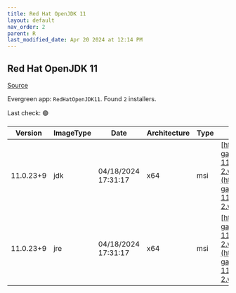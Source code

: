 ```yaml
---
title: Red Hat OpenJDK 11
layout: default
nav_order: 2
parent: R
last_modified_date: Apr 20 2024 at 12:14 PM
---
```


## Red Hat OpenJDK 11

[Source](https://developers.redhat.com/products/openjdk/overview)

Evergreen app: `RedHatOpenJDK11`. Found `2` installers.

Last check: 🟢

| Version   | ImageType | Date                | Architecture | Type | URI                                                                                                                                                                                                                                                                                          |
| --------- | --------- | ------------------- | ------------ | ---- | -------------------------------------------------------------------------------------------------------------------------------------------------------------------------------------------------------------------------------------------------------------------------------------------- |
| 11.0.23+9 | jdk       | 04/18/2024 17:31:17 | x64          | msi  | [https://developers.redhat.com/content-gateway/file/pub/openjdk/adoptium/April_2024/java-11-openjdk-11.0.23.9-2.windows.redhat.x86_64.msi](https://developers.redhat.com/content-gateway/file/pub/openjdk/adoptium/April_2024/java-11-openjdk-11.0.23.9-2.windows.redhat.x86_64.msi)         |
| 11.0.23+9 | jre       | 04/18/2024 17:31:17 | x64          | msi  | [https://developers.redhat.com/content-gateway/file/pub/openjdk/adoptium/April_2024/java-11-openjdk-jre-11.0.23.9-2.windows.redhat.x86_64.msi](https://developers.redhat.com/content-gateway/file/pub/openjdk/adoptium/April_2024/java-11-openjdk-jre-11.0.23.9-2.windows.redhat.x86_64.msi) |
